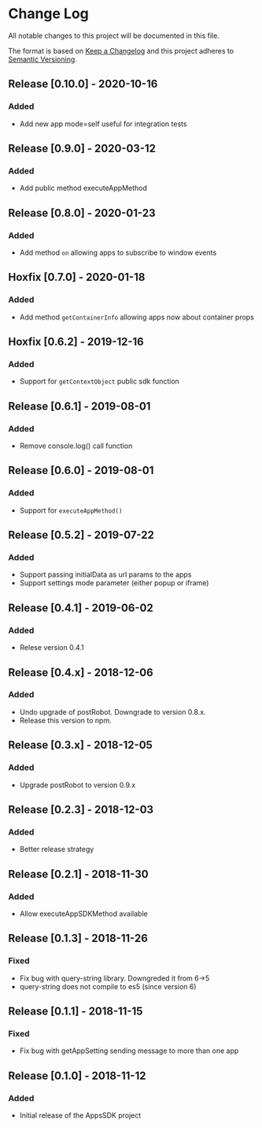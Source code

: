 # Change Log
All notable changes to this project will be documented in this file.

The format is based on [Keep a Changelog](http://keepachangelog.com/)
and this project adheres to [Semantic Versioning](http://semver.org/).

## Release [0.10.0] - 2020-10-16
### Added
- Add new app mode=self useful for integration tests

## Release [0.9.0] - 2020-03-12
### Added
- Add public method executeAppMethod

## Release [0.8.0] - 2020-01-23
### Added
- Add method `on` allowing apps to subscribe to window events

## Hoxfix [0.7.0] - 2020-01-18
### Added
- Add method `getContainerInfo` allowing apps now about container props

## Hoxfix [0.6.2] - 2019-12-16
### Added
- Support for `getContextObject` public sdk function

## Release [0.6.1] - 2019-08-01
### Added
- Remove console.log() call function

## Release [0.6.0] - 2019-08-01
### Added
- Support for `executeAppMethod()`

## Release [0.5.2] - 2019-07-22
### Added
- Support passing initialData as url params to the apps 
- Support settings mode parameter (either popup or iframe)

## Release [0.4.1] - 2019-06-02
### Added
- Relese version 0.4.1

## Release [0.4.x] - 2018-12-06
### Added
- Undo upgrade of postRobot. Downgrade to version 0.8.x.
- Release this version to npm.

## Release [0.3.x] - 2018-12-05
### Added
- Upgrade postRobot to version 0.9.x

## Release [0.2.3] - 2018-12-03
### Added
- Better release strategy

## Release [0.2.1] - 2018-11-30
### Added
- Allow executeAppSDKMethod available

## Release [0.1.3] - 2018-11-26
### Fixed
- Fix bug with query-string library. Downgreded it from 6->5
- query-string does not compile to es5 (since version 6)

## Release [0.1.1] - 2018-11-15
### Fixed
- Fix bug with getAppSetting sending message to more than one app

## Release [0.1.0] - 2018-11-12
### Added
- Initial release of the AppsSDK project